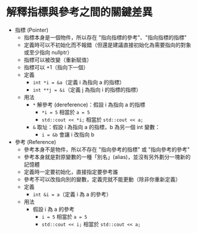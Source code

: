 # 解釋指標與參考之間的關鍵差異

- 指標 (Pointer)
    - 指標本身是一個物件，所以存在 "指向指標的參考"、"指向指標的指標"
    - 定義時可以不初始化而不報錯（但還是建議直接初始化為需要指向的對象或至少指向 nullptr）
    - 指標可以被改變（重新賦值）
    - 指標可以 +1（指向下一個）
    - 定義
        - `int *i = &a`（定義 i 為指向 a 的指標）
        - `int **j = &i`（定義 j 為指向 i 的指標的指標）
    - 用法
        - `*` 解參考 (dereference)：假設 i 為指向 a 的指標
            - `*i = 5` 相當於 `a = 5`
            - `std::cout << *i;` 相當於 `std::cout << a;`
        - `&` 取址：假設 i 為指向 a 的指標，b 為另一個 int 變數：
            - `i = &b` 會讓 i 改指向 b
- 參考 (Reference)
    - 參考本身不是物件，所以不存在 "指向參考的指標" 或 "指向參考的參考"
    - 參考本身就是對原變數的一種「別名」(alias)，並沒有另外劃分一塊新的記憶體
    - 定義時一定要初始化，直接指定要參考誰
    - 參考不可以改指向別的變數，定義完就不能更動（除非你重新定義）
    - 定義
        - `int &i = a`（定義 i 為 a 的參考）
    - 用法
        - 假設 i 為 a 的參考
            - `i = 5` 相當於 `a = 5`
            - `std::cout << i;` 相當於 `std::cout << a;`
